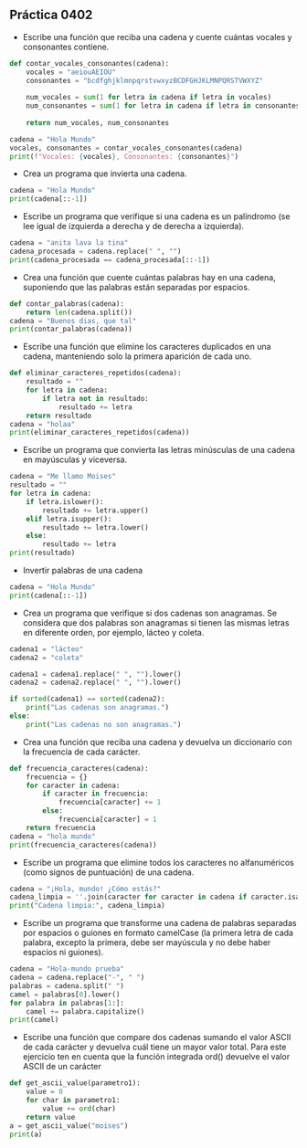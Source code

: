 ## Práctica 0402

* Escribe una función que reciba una cadena y cuente cuántas vocales y consonantes contiene.

```python
def contar_vocales_consonantes(cadena):
    vocales = "aeiouAEIOU"
    consonantes = "bcdfghjklmnpqrstvwxyzBCDFGHJKLMNPQRSTVWXYZ"
    
    num_vocales = sum(1 for letra in cadena if letra in vocales)
    num_consonantes = sum(1 for letra in cadena if letra in consonantes)
    
    return num_vocales, num_consonantes

cadena = "Hola Mundo"
vocales, consonantes = contar_vocales_consonantes(cadena)
print(f"Vocales: {vocales}, Consonantes: {consonantes}")
```

* Crea un programa que invierta una cadena.
``` python
cadena = "Hola Mundo"
print(cadena[::-1])
```
* Escribe un programa que verifique si una cadena es un palíndromo (se lee igual de izquierda a derecha y de derecha a izquierda).
```python 
cadena = "anita lava la tina"
cadena_procesada = cadena.replace(" ", "")
print(cadena_procesada == cadena_procesada[::-1])
```
* Crea una función que cuente cuántas palabras hay en una cadena, suponiendo que las palabras están separadas por espacios.
```python 
def contar_palabras(cadena):
    return len(cadena.split())
cadena = "Buenos dias, que tal"
print(contar_palabras(cadena))
```
* Escribe una función que elimine los caracteres duplicados en una cadena, manteniendo solo la primera aparición de cada uno.
```python 
def eliminar_caracteres_repetidos(cadena):
    resultado = ""
    for letra in cadena:
        if letra not in resultado:
            resultado += letra
    return resultado
cadena = "holaa"
print(eliminar_caracteres_repetidos(cadena))
```
* Escribe un programa que convierta las letras minúsculas de una cadena en mayúsculas y viceversa.
```python
cadena = "Me llamo Moises"
resultado = ""
for letra in cadena:
    if letra.islower():
        resultado += letra.upper()
    elif letra.isupper():
        resultado += letra.lower()
    else:
        resultado += letra
print(resultado)
```
* Invertir palabras de una cadena
```python
cadena = "Hola Mundo"
print(cadena[::-1])
```
* Crea un programa que verifique si dos cadenas son anagramas. Se considera que dos palabras son anagramas si tienen las mismas letras en diferente orden, por ejemplo, lácteo y coleta.

```python
cadena1 = "lácteo"
cadena2 = "coleta"

cadena1 = cadena1.replace(" ", "").lower()
cadena2 = cadena2.replace(" ", "").lower()

if sorted(cadena1) == sorted(cadena2):
    print("Las cadenas son anagramas.")
else:
    print("Las cadenas no son anagramas.")
```
* Crea una función que reciba una cadena y devuelva un diccionario con la frecuencia de cada carácter.
```python
def frecuencia_caracteres(cadena):
    frecuencia = {}
    for caracter in cadena:
        if caracter in frecuencia:
            frecuencia[caracter] += 1
        else:
            frecuencia[caracter] = 1
    return frecuencia
cadena = "hola mundo"
print(frecuencia_caracteres(cadena))
```
* Escribe un programa que elimine todos los caracteres no alfanuméricos (como signos de puntuación) de una cadena.
```python
cadena = "¡Hola, mundo! ¿Cómo estás?"
cadena_limpia = ''.join(caracter for caracter in cadena if caracter.isalnum())
print("Cadena limpia:", cadena_limpia)
```

* Escribe un programa que transforme una cadena de palabras separadas por espacios o guiones en formato camelCase (la primera letra de cada palabra, excepto la primera, debe ser mayúscula y no debe haber espacios ni guiones).
```python
cadena = "Hola-mundo prueba"
cadena = cadena.replace("-", " ")
palabras = cadena.split(" ")
camel = palabras[0].lower()
for palabra in palabras[1:]:
    camel += palabra.capitalize()
print(camel) 
```

* Escribe una función que compare dos cadenas sumando el valor ASCII de cada carácter y devuelva cuál tiene un mayor valor total. Para este ejercicio ten en cuenta que la función integrada ord() devuelve el valor ASCII de un carácter
```python
def get_ascii_value(parametro1):
    value = 0
    for char in parametro1:
        value += ord(char)
    return value
a = get_ascii_value("moises")
print(a)
```